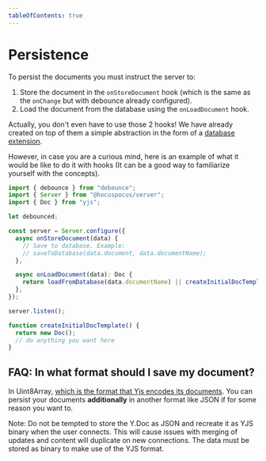 ```yaml
---
tableOfContents: true
---
```


# Persistence

To persist the documents you must instruct the server to:

1. Store the document in the `onStoreDocument` hook (which is the same as the `onChange` but with debounce already configured).
2. Load the document from the database using the `onLoadDocument` hook.

Actually, you don't even have to use those 2 hooks! We have already created on top of them a simple abstraction in the form of a [database extension](https://tiptap.dev/hocuspocus/server/extensions#database).

However, in case you are a curious mind, here is an example of what it would be like to do it with hooks (It can be a good way to familiarize yourself with the concepts).

```ts
import { debounce } from "debounce";
import { Server } from "@hocuspocus/server";
import { Doc } from "yjs";

let debounced;

const server = Server.configure({
  async onStoreDocument(data) {
    // Save to database. Example:
    // saveToDatabase(data.document, data.documentName);
  },

  async onLoadDocument(data): Doc {
    return loadFromDatabase(data.documentName) || createInitialDocTemplate();
  },
});

server.listen();

function createInitialDocTemplate() {
  return new Doc();
  // do anything you want here
}
```

## FAQ: In what format should I save my document?

In Uint8Array, [which is the format that Yjs encodes its documents](https://docs.yjs.dev/api/document-updates).
You can persist your documents **additionally** in another format like JSON if for some reason you want to.

Note: Do not be tempted to store the Y.Doc as JSON and recreate it as YJS binary when the user connects. This will cause issues with merging of updates and content will duplicate on new connections. The data must be stored as binary to make use of the YJS format.
